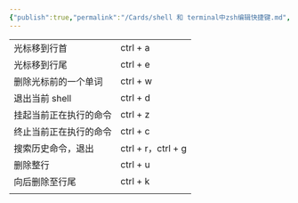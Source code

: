 ```yaml
---
{"publish":true,"permalink":"/Cards/shell 和 terminal中zsh编辑快捷键.md","title":"terminal中zsh编辑快捷键","created":"2022-06-15","modified":"2024-11-21","cssclasses":""}
---
```



|             |                   |
| ----------- | ----------------- |
| 光标移到行首      | ctrl + a          |
| 光标移到行尾      | ctrl + e          |
| 删除光标前的一个单词  | ctrl + w          |
| 退出当前 shell  | ctrl + d          |
| 挂起当前正在执行的命令 | ctrl + z          |
| 终止当前正在执行的命令 | ctrl + c          |
| 搜索历史命令，退出   | ctrl + r，ctrl + g |
| 删除整行        | ctrl + u          |
| 向后删除至行尾     | ctrl + k          |
|             |                   |